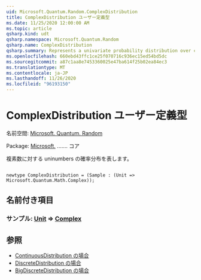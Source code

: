 ```yaml
---
uid: Microsoft.Quantum.Random.ComplexDistribution
title: ComplexDistribution ユーザー定義型
ms.date: 11/25/2020 12:00:00 AM
ms.topic: article
qsharp.kind: udt
qsharp.namespace: Microsoft.Quantum.Random
qsharp.name: ComplexDistribution
qsharp.summary: Represents a univariate probability distribution over complex numbers.
ms.openlocfilehash: 660ebd43ffc1ce25f070716c936ec15ed54bd5dc
ms.sourcegitcommit: a87c1aa8e7453360025e47ba614f25b02ea84ec3
ms.translationtype: MT
ms.contentlocale: ja-JP
ms.lasthandoff: 11/26/2020
ms.locfileid: "96193150"
---
```

# <a name="complexdistribution-user-defined-type"></a>ComplexDistribution ユーザー定義型

名前空間: [Microsoft. Quantum. Random](xref:Microsoft.Quantum.Random)

Package: [Microsoft.](https://nuget.org/packages/Microsoft.Quantum.QSharp.Core) ....... コア


複素数に対する uninumbers の確率分布を表します。

```qsharp

newtype ComplexDistribution = (Sample : (Unit => Microsoft.Quantum.Math.Complex));
```



## <a name="named-items"></a>名前付き項目

### <a name="sample--unit--complex"></a>サンプル: [Unit](xref:microsoft.quantum.lang-ref.unit) => [Complex](xref:Microsoft.Quantum.Math.Complex) 



## <a name="see-also"></a>参照

- [ContinuousDistribution の場合](xref:Microsoft.Quantum.Random.ContinuousDistribution)
- [DiscreteDistribution の場合](xref:Microsoft.Quantum.Random.DiscreteDistribution)
- [BigDiscreteDistribution の場合](xref:Microsoft.Quantum.Random.BigDiscreteDistribution)